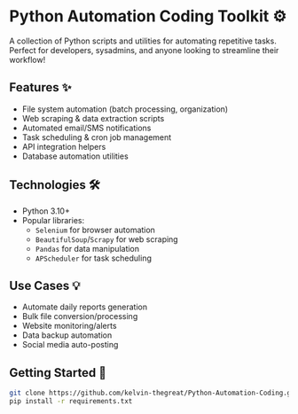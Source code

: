 # Python Automation Coding Toolkit ⚙️

A collection of Python scripts and utilities for automating repetitive tasks. Perfect for developers, sysadmins, and anyone looking to streamline their workflow!

## Features ✨
- File system automation (batch processing, organization)
- Web scraping & data extraction scripts
- Automated email/SMS notifications
- Task scheduling & cron job management
- API integration helpers
- Database automation utilities

## Technologies 🛠️
- Python 3.10+
- Popular libraries: 
  - `Selenium` for browser automation
  - `BeautifulSoup`/`Scrapy` for web scraping
  - `Pandas` for data manipulation
  - `APScheduler` for task scheduling

## Use Cases 💡
- Automate daily reports generation
- Bulk file conversion/processing
- Website monitoring/alerts
- Data backup automation
- Social media auto-posting

## Getting Started 🚦
```bash
git clone https://github.com/kelvin-thegreat/Python-Automation-Coding.git
pip install -r requirements.txt
